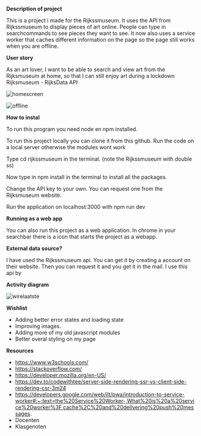 **Description of project**

This is a project i made for the Rijkssmuseum. It uses the API from Rijkssmuseum to display pieces of art online. People can type in searchcommands to see pieces they want to see. It now also uses a service worker that caches different information on the page so the page still works when you are offline. 

**User story**

As an art lover, I want to be able to search and view art from the Rijksmuseum at home, so that I can still enjoy art during a lockdown Rijksmuseum - RijksData API

![homescreen](https://user-images.githubusercontent.com/43068118/157267609-a4a87824-a5ac-4b62-ab5f-66203afd5096.png)

![offline](https://user-images.githubusercontent.com/43068118/161515230-cf140d80-1b45-43c8-8894-11cf9a83262e.png)


**How to instal**

To run this program you need node en npm installed.

To run this project locally you can clone it from this github. Run the code on a local server otherwise the modules wont work

Type cd rijkssmuseum in the terminal. (note the Rijkssmuseum with double ss)

Now type in npm install in the terminal to install all the packages.

Change the API key to your own. You can request one from the Rijksmuseum website.

Run the application on localhost:3000 with npm run dev

**Running as a web app**

You can also run this project as a web application. In chrome in your searchbar there is a icon that starts the project as a webapp.

**External data source?**

I have used the Rijkssmuseum api. You can get it by creating a account on their website. Then you can request it and you get it in the mail. I use this api by

**Activity diagram**

![wirelaatste](https://user-images.githubusercontent.com/43068118/162408292-13383a78-3f94-4154-b511-0e1acb327be1.jpg)


**Wishlist**

- Adding better error states and loading state
- Improving images.
- Adding more of my old javascript modules
- Better overal styling on my page


**Resources**
- https://www.w3schools.com/
- https://stackoverflow.com/
- https://developer.mozilla.org/en-US/
- https://dev.to/codewithtee/server-side-rendering-ssr-vs-client-side-rendering-csr-3m24
- https://developers.google.com/web/ilt/pwa/introduction-to-service-worker#:~:text=the%20Service%20Worker-,What%20is%20a%20service%20worker%3F,cache%2C%20and%20delivering%20push%20messages.
- Docenten
- Klasgenoten
